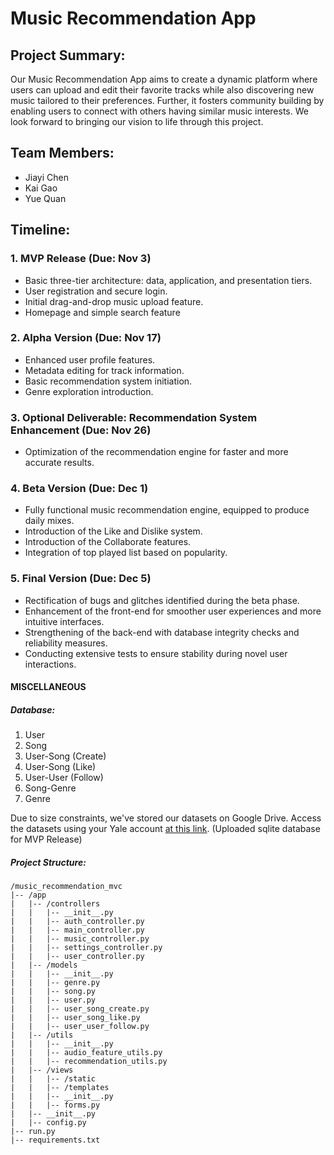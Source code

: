 # Music Recommendation App

## Project Summary:

Our Music Recommendation App aims to create a dynamic platform where users can upload and edit their favorite tracks
while also discovering new music tailored to their preferences. Further, it fosters community building by enabling users
to connect with others having similar music interests. We look forward to bringing our vision to life through this
project.

## Team Members:

- Jiayi Chen
- Kai Gao
- Yue Quan

## Timeline:

### 1. MVP Release (Due: Nov 3)

- Basic three-tier architecture: data, application, and presentation tiers.
- User registration and secure login.
- Initial drag-and-drop music upload feature.
- Homepage and simple search feature

### 2. Alpha Version (Due: Nov 17)

- Enhanced user profile features.
- Metadata editing for track information.
- Basic recommendation system initiation.
- Genre exploration introduction.

### 3. Optional Deliverable: Recommendation System Enhancement (Due: Nov 26)

- Optimization of the recommendation engine for faster and more accurate results.

### 4. Beta Version (Due: Dec 1)

- Fully functional music recommendation engine, equipped to produce daily mixes.
- Introduction of the Like and Dislike system.
- Introduction of the Collaborate features.
- Integration of top played list based on popularity.

### 5. Final Version (Due: Dec 5)

- Rectification of bugs and glitches identified during the beta phase.
- Enhancement of the front-end for smoother user experiences and more intuitive interfaces.
- Strengthening of the back-end with database integrity checks and reliability measures.
- Conducting extensive tests to ensure stability during novel user interactions.

#### MISCELLANEOUS

##### Database:

1. User
2. Song
3. User-Song (Create)
4. User-Song (Like)
5. User-User (Follow)
6. Song-Genre
7. Genre

Due to size constraints, we've stored our datasets on Google Drive. Access the datasets using your Yale
account [at this link](https://drive.google.com/drive/folders/1Y0rKHs0sMmie-0wBxS__c0QH3HWUgug_?usp=sharing). (Uploaded
sqlite database for MVP Release)

##### Project Structure:

```
/music_recommendation_mvc
|-- /app
|   |-- /controllers
|   |   |-- __init__.py
|   |   |-- auth_controller.py
|   |   |-- main_controller.py
|   |   |-- music_controller.py
|   |   |-- settings_controller.py
|   |   |-- user_controller.py
|   |-- /models
|   |   |-- __init__.py
|   |   |-- genre.py
|   |   |-- song.py
|   |   |-- user.py
|   |   |-- user_song_create.py
|   |   |-- user_song_like.py
|   |   |-- user_user_follow.py
|   |-- /utils
|   |   |-- __init__.py
|   |   |-- audio_feature_utils.py
|   |   |-- recommendation_utils.py
|   |-- /views
|   |   |-- /static
|   |   |-- /templates
|   |   |-- __init__.py
|   |   |-- forms.py
|   |-- __init__.py
|   |-- config.py
|-- run.py
|-- requirements.txt

```